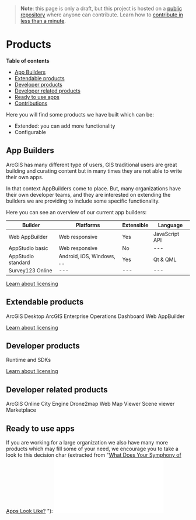> **Note**: this page is only a draft, but this project is hosted on a [public repository](https://github.com/hhkaos/awesome-arcgis) where anyone can contribute. Learn how to [contribute in less than a minute](https://github.com/hhkaos/awesome-arcgis/blob/master/CONTRIBUTING.md#contributions).

# Products
<!-- START doctoc generated TOC please keep comment here to allow auto update -->
<!-- DON'T EDIT THIS SECTION, INSTEAD RE-RUN doctoc TO UPDATE -->
**Table of contents**

- [App Builders](#app-builders)
- [Extendable products](#extendable-products)
- [Developer products](#developer-products)
- [Developer related products](#developer-related-products)
- [Ready to use apps](#ready-to-use-apps)
- [Contributions](#contributions)

<!-- END doctoc generated TOC please keep comment here to allow auto update -->

Here you will find some products we have built which can be:
* Extended: you can add more functionality
* Configurable

## App Builders
ArcGIS has many different type of users, GIS traditional users are great building
and curating content but in many times they are not able to write their own apps.

In that context AppBuilders come to place. But, many organizations have their
own developer teams, and they are interested on extending the builders we are
providing to include some specific functionality.

Here you can see an overview of our current app builders:

|Builder|Platforms|Extensible|Language|
|---|---|---|---|
|Web AppBuilder|Web responsive|Yes|JavaScript API|
|AppStudio basic|Web responsive|No|---|
|AppStudio standard|Android, iOS, Windows, ....|Yes|Qt & QML|
|Survey123 Online|---|---|---|

[Learn about licensing](../developer-plan/patterns/configure-and-build/README.md)

## Extendable products
ArcGIS Desktop
ArcGIS Enterprise
Operations Dashboard
Web AppBuilder

[Learn about licensing](../developer-plan/patterns/extend/README.md)

## Developer products
Runtime and SDKs

[Learn about licensing](../developer-plan/patterns/customize/README.md)

## Developer related products
ArcGIS Online
City Engine
Drone2map
Web Map Viewer
Scene viewer
Marketplace

## Ready to use apps
If you are working for a large organization we also have many more products
which may fill some of your need, we encourage you to take a look to this
decision char (extracted from "[What Does Your Symphony of Apps Look Like?]((http://arcnews.maps.arcgis.com/apps/Cascade/index.html?appid=4332a9a0c5be4b57be7dd41bad59134a))
"):
![ArcGIS Apps Decision chart](../../assets/apps-decition-chart.pdf)




